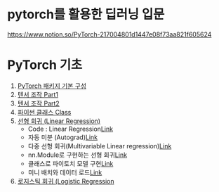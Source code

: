 # pytorch를 활용한 딥러닝 입문 
https://www.notion.so/PyTorch-217004801d1447e08f73aa821f605624

# PyTorch 기초
  1. [PyTorch 패키지 기본 구성](https://github.com/jinsusong/study-pytorch-DL/blob/main/PyTorch_%ED%8C%A8%ED%82%A4%EC%A7%80%EC%9D%98_%EA%B8%B0%EB%B3%B8_%EA%B5%AC%EC%84%B1.ipynb)
  2. [텐서 조작 Part1](https://www.notion.so/Part-1-21f76800fef7420cb9d8c55ee20acacd)
  3. [텐서 조작 Part2](https://www.notion.so/Part-2-1c11569b49c846f88c5ae2dc3dc9ddbe)
  4. [파이썬 클래스 Class](https://www.notion.so/Class-39e03d48daa94bc3ab6534d79f0ffba4)
  5. [선형 회귀 (Linear Regression)](https://www.notion.so/Linear-Regression-f14cba06943a4730ba2b3fbd9c1dddd5)
      - Code : Linear Regression[Link](https://github.com/jinsusong/study-pytorch-DL/blob/main/PyTorch%EB%A1%9C_%EC%84%A0%ED%98%95%ED%9A%8C%EA%B7%80_%EA%B5%AC%ED%98%84%ED%95%98%EA%B8%B0.ipynb) 
      - 자동 미분 (Autograd)[Link](https://www.notion.so/Autograd-89e8b322812049e3958caadf3a1e368a)
      - 다중 선형 회귀(Multivariable Linear regression)[Link](https://www.notion.so/Multivariable-Linear-regression-3334f468a5404e318d595408cb0f1fe8)
      - nn.Module로 구현하는 선형 회귀[Link](https://www.notion.so/nn-Module-0db58f18fc634fd79d14fd9db6fafac7)
      - 클래스로 파이토치 모델 구현[Link](https://www.notion.so/74a771bad7a94c43ae556815905db5f1)
      - 미니 배치와 데이터 로드[Link](https://www.notion.so/b8f0f343f50b42bfb98f235e760086b5)
  6. [로지스틱 회귀 (Logistic Regression](https://www.notion.so/899974ee39ce4fa0a82a563dfd7d78b3)

